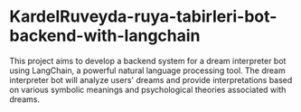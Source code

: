 # KardelRuveyda-ruya-tabirleri-bot-backend-with-langchain
This project aims to develop a backend system for a dream interpreter bot using LangChain, a powerful natural language processing tool. The dream interpreter bot will analyze users' dreams and provide interpretations based on various symbolic meanings and psychological theories associated with dreams.
